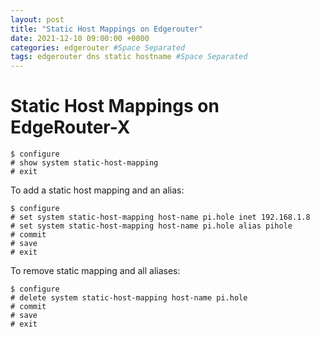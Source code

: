 ```yaml
---
layout: post
title: "Static Host Mappings on Edgerouter"
date: 2021-12-10 09:00:00 +0000
categories: edgerouter #Space Separated
tags: edgerouter dns static hostname #Space Separated
---
```

# Static Host Mappings on EdgeRouter-X

```
$ configure
# show system static-host-mapping
# exit
```

To add a static host mapping and an alias:

```
$ configure
# set system static-host-mapping host-name pi.hole inet 192.168.1.8
# set system static-host-mapping host-name pi.hole alias pihole
# commit
# save
# exit
```

To remove static mapping and all aliases:

```
$ configure
# delete system static-host-mapping host-name pi.hole
# commit
# save
# exit
```